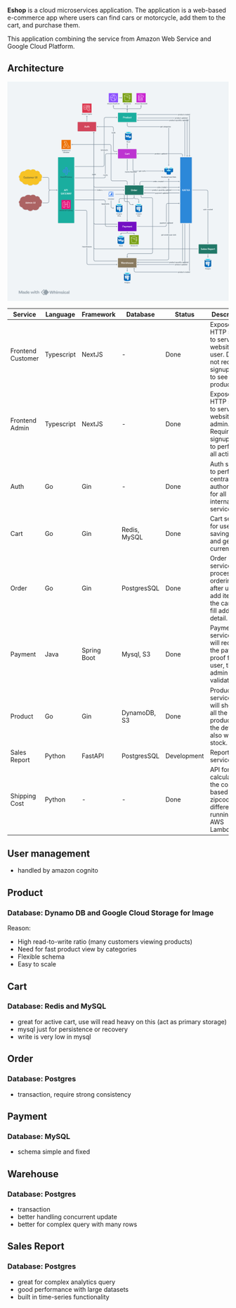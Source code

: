 **Eshop** is a cloud microservices application. The application is a web-based e-commerce app where users can find cars or motorcycle, add them to the cart, and purchase them.

This application combining the service from Amazon Web Service and Google Cloud Platform.

## Architecture
![](./docs/img/architecture.png)

| Service           | Language   | Framework   | Database     | Status      | Description                                                                                            |
|-------------------|------------|-------------|--------------|-------------|--------------------------------------------------------------------------------------------------------|
| Frontend Customer | Typescript | NextJS      | -            | Done        | Expose an HTTP server to serve the website for user. Does not require signup/login to see all product. |
| Frontend Admin    | Typescript | NextJS      | -            | Done        | Expose an HTTP server to serve the website for admin. Require signup/login to perform all actions.     |
| Auth              | Go         | Gin         | -            | Done        | Auth service to perform centralize authorization for all internal service.                             |
| Cart              | Go         | Gin         | Redis, MySQL | Done        | Cart service for user saving cart and get their current cart.                                          |
| Order             | Go         | Gin         | PostgresSQL  | Done        | Order service to process ordering after user add items to the cart and fill address detail.            |
| Payment           | Java       | Spring Boot | Mysql, S3    | Done        | Payment service that will receive the payment proof from user, then admin will validate it.            |
| Product           | Go         | Gin         | DynamoDB, S3 | Done        | Product service that will show the all the list of product and the detail also with stock.             |
| Sales Report      | Python     | FastAPI     | PostgresSQL  | Development | Reporting service                                                                                      |
| Shipping Cost     | Python     | -           | -            | Done        | API for calculating the cost based on the zipcode differences, running with AWS Lambda                 |

## User management
- handled by amazon cognito

## Product
### Database: Dynamo DB and Google Cloud Storage for Image
Reason:
- High read-to-write ratio (many customers viewing products)
- Need for fast product view by categories
- Flexible schema
- Easy to scale

## Cart
### Database: Redis and MySQL
- great for active cart, use will read heavy on this (act as primary storage)
- mysql just for persistence or recovery
- write is very low in mysql

## Order
### Database: Postgres
- transaction, require strong consistency

## Payment
### Database: MySQL
- schema simple and fixed

## Warehouse
### Database: Postgres
- transaction
- better handling concurrent update
- better for complex query with many rows

## Sales Report
### Database: Postgres
- great for complex analytics query
- good performance with large datasets
- built in time-series functionality